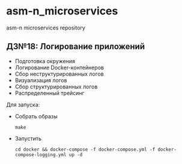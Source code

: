 # asm-n_microservices
asm-n microservices repository

## ДЗ№18: Логирование приложений

- Подготовка окружения
- Логирование Docker-контейнеров
- Сбор неструктурированных логов
- Визуализация логов
- Сбор структурированных логов
- Распределенный трейсинг

Для запуска:

- Собрать образы
  ```
  make
  ```
- Запустить
  ```
  cd docker && docker-compose -f docker-compose.yml -f docker-compose-logging.yml up -d
  ```
